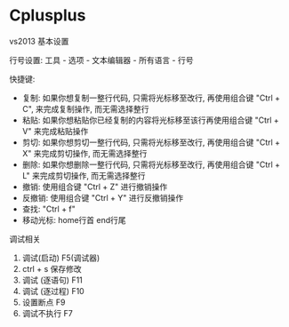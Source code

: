 # Cplusplus

vs2013 基本设置

行号设置:
工具 - 选项 - 文本编辑器 - 所有语言 - 行号

快捷键:
* 复制: 如果你想复制一整行代码, 只需将光标移至改行, 再使用组合键 "Ctrl + C", 来完成复制操作, 而无需选择整行
* 粘贴: 如果你想粘贴你已经复制的内容将光标移至该行再使用组合键 "Ctrl + V" 来完成粘贴操作
* 剪切: 如果你想剪切一整行代码, 只需将光标移至改行, 再使用组合键 "Ctrl + X" 来完成剪切操作, 而无需选择整行
* 删除: 如果你想删除一整行代码, 只需将光标移至改行, 再使用组合键 "Ctrl + L" 来完成剪切操作, 而无需选择整行
* 撤销: 使用组合键 "Ctrl + Z" 进行撤销操作
* 反撤销: 使用组合键 "Ctrl + Y" 进行反撤销操作
* 查找: "Ctrl + f"
* 移动光标: home行首 end行尾

调试相关
1) 调试(启动) F5(调试器)
2) ctrl + s 保存修改
3) 调试 (逐语句) F11
4) 调试 (逐过程) F10
5) 设置断点 F9
6) 调试不执行 F7
